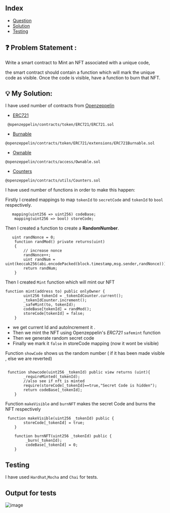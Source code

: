 

## Index

- [Question](https://github.com/adityakode/PointSix/edit/main/README.md#question-problem-statement-) 
- [Solution](https://github.com/adityakode/PointSix/edit/main/README.md#bulb-my-solution)
- [Testing](https://github.com/adityakode/PointSix/edit/main/README.md#testing)

##  :question: Problem Statement : 
 Write a smart contract to Mint an NFT associated with a unique code<hidden at first>,

the smart contract should contain a function which will mark the unique code as visible. Once the code is visible, have a function to burn that NFT.


##  :bulb: My Solution:

I have used number of contracts from [Openzeppelin](https://github.com/OpenZeppelin/openzeppelin-contracts)
- [ERC721](https://github.com/OpenZeppelin/openzeppelin-contracts/blob/master/contracts/token/ERC721/ERC721.sol)
```
 @openzeppelin/contracts/token/ERC721/ERC721.sol
 ```
 - [Burnable](https://github.com/OpenZeppelin/openzeppelin-contracts/blob/master/contracts/token/ERC721/extensions/ERC721Burnable.sol)
 ```
 @openzeppelin/contracts/token/ERC721/extensions/ERC721Burnable.sol
 ```
 - [Ownable](https://github.com/OpenZeppelin/openzeppelin-contracts/blob/master/contracts/access/Ownable.sol)
 ```
 @openzeppelin/contracts/access/Ownable.sol
 ```
 - [Counters](https://github.com/OpenZeppelin/openzeppelin-contracts/blob/master/contracts/utils/Counters.sol)
 ```
 @openzeppelin/contracts/utils/Counters.sol
```

I have used number of functions in order to make this happen:

Firstly I created mappings to map `tokenId` to `secretCode` and `tokenId` to `bool` respectively.
```solidity
   mapping(uint256 => uint256) codeBase;
    mapping(uint256 => bool) storeCode;
```

Then I created a function to create a **RandomNumber**.

```solidity
   uint randNonce = 0;
	function randMod() private returns(uint)
	{
		// increase nonce
		randNonce++;
		uint randNum = uint(keccak256(abi.encodePacked(block.timestamp,msg.sender,randNonce)));
        return randNum;
	}
```

Then I created `Mint` function which will mint our NFT
```solidity
function mint(address to) public onlyOwner {
        uint256 tokenId = _tokenIdCounter.current();
        _tokenIdCounter.increment();
        _safeMint(to, tokenId);
        codeBase[tokenId] = randMod();
        storeCode[tokenId] = false;
    }

```

- we get current Id and autoIncrement it . 
- Then we mint the NFT using Openzeppelin's *ERC721* `safemint` function
- Then we generate random secret code
- Finally we mark it `false` in storeCode mapping (now it wont be visible)


Function `showCode` shows us the random number ( if it has been made visible , else we are reverted)
```solidity

 function showcode(uint256 _tokenId) public view returns (uint){
        _requireMinted(_tokenId);
        //also see if nft is minted
        require(storeCode[_tokenId]==true,"Secret Code is hidden");
        return codeBase[_tokenId];
    }
```

Function `makeVisible` and `burnNFT` makes the secret Code and burns the NFT respectively

```solidity
 function makeVisible(uint256 _tokenId) public {
        storeCode[_tokenId] = true;
    }

    function burnNFT(uint256 _tokenId) public {
         _burn(_tokenId);
         codeBase[_tokenId] = 0;
    }
```

## Testing
I have used `Hardhat`,`Mocha` and `Chai` for tests.

## Output for tests
![image](https://user-images.githubusercontent.com/105551807/221367844-1b055a44-362e-4e32-bb06-2fa75b319f80.png)




